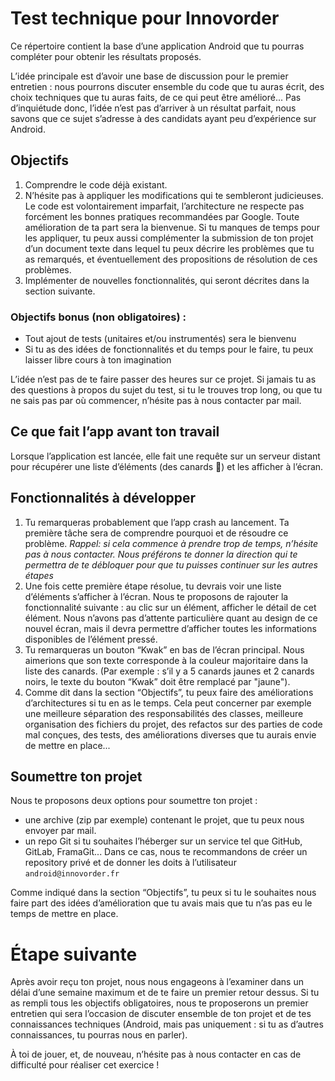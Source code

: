 # Test technique pour Innovorder

Ce répertoire contient la base d’une application Android que tu pourras compléter pour obtenir les résultats proposés.

L’idée principale est d’avoir une base de discussion pour le premier entretien : nous pourrons discuter ensemble du code que tu auras écrit, des choix techniques que tu auras faits, de ce qui peut être amélioré... Pas d’inquiétude donc, l’idée n’est pas d’arriver à un résultat parfait, nous savons que ce sujet s’adresse à des candidats ayant peu d’expérience sur Android.

## Objectifs

1. Comprendre le code déjà existant.
2. N’hésite pas à appliquer les modifications qui te sembleront judicieuses. Le code est volontairement imparfait, l’architecture ne respecte pas forcément les bonnes pratiques recommandées par Google. Toute amélioration de ta part sera la bienvenue.
   Si tu manques de temps pour les appliquer, tu peux aussi complémenter la submission de ton projet d’un document texte dans lequel tu peux décrire les problèmes que tu as remarqués, et éventuellement des propositions de résolution de ces problèmes.
3. Implémenter de nouvelles fonctionnalités, qui seront décrites dans la section suivante.

### Objectifs bonus (non obligatoires) :

- Tout ajout de tests (unitaires et/ou instrumentés) sera le bienvenu
- Si tu as des idées de fonctionnalités et du temps pour le faire, tu peux laisser libre cours à ton imagination

L’idée n’est pas de te faire passer des heures sur ce projet. Si jamais tu as des questions à propos du sujet du test, si tu le trouves trop long, ou que tu ne sais pas par où commencer, n’hésite pas à nous contacter par mail.

## Ce que fait l’app avant ton travail

Lorsque l’application est lancée, elle fait une requête sur un serveur distant pour récupérer une liste d’éléments (des canards 🦆) et les afficher à l’écran.

## Fonctionnalités à développer

1. Tu remarqueras probablement que l’app crash au lancement. Ta première tâche sera de comprendre pourquoi et de résoudre ce problème.
   *Rappel: si cela commence à prendre trop de temps, n’hésite pas à nous contacter. Nous préférons te donner la direction qui te permettra de te débloquer pour que tu puisses continuer sur les autres étapes*
2. Une fois cette première étape résolue, tu devrais voir une liste d’éléments s’afficher à l’écran. Nous te proposons de rajouter la fonctionnalité suivante : au clic sur un élément, afficher le détail de cet élément. Nous n’avons pas d’attente particulière quant au design de ce nouvel écran, mais il devra permettre d’afficher toutes les informations disponibles de l’élément pressé.
3. Tu remarqueras un bouton “Kwak” en bas de l’écran principal. Nous aimerions que son texte corresponde à la couleur majoritaire dans la liste des canards. (Par exemple : s’il y a 5 canards jaunes et 2 canards noirs, le texte du bouton “Kwak” doit être remplacé par "jaune").
4. Comme dit dans la section “Objectifs”, tu peux faire des améliorations d’architectures si tu en as le temps. Cela peut concerner par exemple une meilleure séparation des responsabilités des classes, meilleure organisation des fichiers du projet, des refactos sur des parties de code mal conçues, des tests, des améliorations diverses que tu aurais envie de mettre en place...

## Soumettre ton projet

Nous te proposons deux options pour soumettre ton projet :

- une archive (zip par exemple) contenant le projet, que tu peux nous envoyer par mail.
- un repo Git si tu souhaites l’héberger sur un service tel que GitHub, GitLab, FramaGit... Dans ce cas, nous te recommandons de créer un repository privé et de donner les doits à l’utilisateur `android@innovorder.fr`

Comme indiqué dans la section “Objectifs”, tu peux si tu le souhaites nous faire part des idées d’amélioration que tu avais mais que tu n’as pas eu le temps de mettre en place.

# Étape suivante

Après avoir reçu ton projet, nous nous engageons à l’examiner dans un délai d’une semaine maximum et de te faire un premier retour dessus. Si tu as rempli tous les objectifs obligatoires, nous te proposerons un premier entretien qui sera l’occasion de discuter ensemble de ton projet et de tes connaissances techniques (Android, mais pas uniquement : si tu as d’autres connaissances, tu pourras nous en parler).

À toi de jouer, et, de nouveau, n’hésite pas à nous contacter en cas de difficulté pour réaliser cet exercice !

